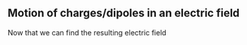 ## Motion of charges/dipoles in an electric field

Now that we can find the resulting electric field 